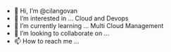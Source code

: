 - 👋 Hi, I’m @cilangovan
- 👀 I’m interested in ... Cloud and Devops
- 🌱 I’m currently learning ... Multi Cloud Management 
- 💞️ I’m looking to collaborate on ...
- 📫 How to reach me ...

<!---
cilangovan/cilangovan is a ✨ special ✨ repository because its `README.md` (this file) appears on your GitHub profile.
You can click the Preview link to take a look at your changes.
--->
